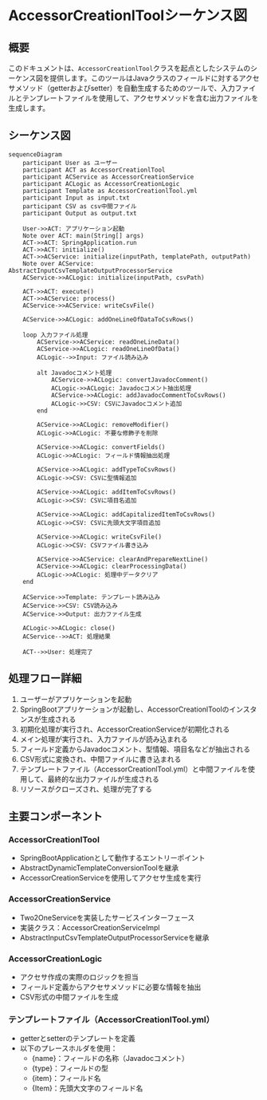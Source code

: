 # AccessorCreationlToolシーケンス図

## 概要

このドキュメントは、`AccessorCreationlTool`クラスを起点としたシステムのシーケンス図を提供します。このツールはJavaクラスのフィールドに対するアクセサメソッド（getterおよびsetter）を自動生成するためのツールで、入力ファイルとテンプレートファイルを使用して、アクセサメソッドを含む出力ファイルを生成します。

## シーケンス図

```mermaid
sequenceDiagram
    participant User as ユーザー
    participant ACT as AccessorCreationlTool
    participant ACService as AccessorCreationService
    participant ACLogic as AccessorCreationLogic
    participant Template as AccessorCreationlTool.yml
    participant Input as input.txt
    participant CSV as csv中間ファイル
    participant Output as output.txt

    User->>ACT: アプリケーション起動
    Note over ACT: main(String[] args)
    ACT->>ACT: SpringApplication.run
    ACT->>ACT: initialize()
    ACT->>ACService: initialize(inputPath, templatePath, outputPath)
    Note over ACService: AbstractInputCsvTemplateOutputProcessorService
    ACService->>ACLogic: initialize(inputPath, csvPath)

    ACT->>ACT: execute()
    ACT->>ACService: process()
    ACService->>ACService: writeCsvFile()

    ACService->>ACLogic: addOneLineOfDataToCsvRows()

    loop 入力ファイル処理
        ACService->>ACService: readOneLineData()
        ACService->>ACLogic: readOneLineOfData()
        ACLogic-->>Input: ファイル読み込み

        alt Javadocコメント処理
            ACService->>ACLogic: convertJavadocComment()
            ACLogic->>ACLogic: Javadocコメント抽出処理
            ACService->>ACLogic: addJavadocCommentToCsvRows()
            ACLogic->>CSV: CSVにJavadocコメント追加
        end

        ACService->>ACLogic: removeModifier()
        ACLogic->>ACLogic: 不要な修飾子を削除

        ACService->>ACLogic: convertFields()
        ACLogic->>ACLogic: フィールド情報抽出処理

        ACService->>ACLogic: addTypeToCsvRows()
        ACLogic->>CSV: CSVに型情報追加

        ACService->>ACLogic: addItemToCsvRows()
        ACLogic->>CSV: CSVに項目名追加

        ACService->>ACLogic: addCapitalizedItemToCsvRows()
        ACLogic->>CSV: CSVに先頭大文字項目追加

        ACService->>ACLogic: writeCsvFile()
        ACLogic->>CSV: CSVファイル書き込み

        ACService->>ACService: clearAndPrepareNextLine()
        ACService->>ACLogic: clearProcessingData()
        ACLogic->>ACLogic: 処理中データクリア
    end

    ACService->>Template: テンプレート読み込み
    ACService->>CSV: CSV読み込み
    ACService->>Output: 出力ファイル生成

    ACLogic->>ACLogic: close()
    ACService-->>ACT: 処理結果

    ACT-->>User: 処理完了
```

## 処理フロー詳細

1. ユーザーがアプリケーションを起動
2. SpringBootアプリケーションが起動し、AccessorCreationlToolのインスタンスが生成される
3. 初期化処理が実行され、AccessorCreationServiceが初期化される
4. メイン処理が実行され、入力ファイルが読み込まれる
5. フィールド定義からJavadocコメント、型情報、項目名などが抽出される
6. CSV形式に変換され、中間ファイルに書き込まれる
7. テンプレートファイル（AccessorCreationlTool.yml）と中間ファイルを使用して、最終的な出力ファイルが生成される
8. リソースがクローズされ、処理が完了する

## 主要コンポーネント

### AccessorCreationlTool

- SpringBootApplicationとして動作するエントリーポイント
- AbstractDynamicTemplateConversionToolを継承
- AccessorCreationServiceを使用してアクセサ生成を実行

### AccessorCreationService

- Two2OneServiceを実装したサービスインターフェース
- 実装クラス：AccessorCreationServiceImpl
- AbstractInputCsvTemplateOutputProcessorServiceを継承

### AccessorCreationLogic

- アクセサ作成の実際のロジックを担当
- フィールド定義からアクセサメソッドに必要な情報を抽出
- CSV形式の中間ファイルを生成

### テンプレートファイル（AccessorCreationlTool.yml）

- getterとsetterのテンプレートを定義
- 以下のプレースホルダを使用：
  - {name}：フィールドの名称（Javadocコメント）
  - {type}：フィールドの型
  - {item}：フィールド名
  - {Item}：先頭大文字のフィールド名
